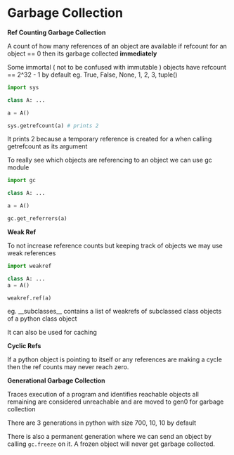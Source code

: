 # Garbage Collection

**Ref Counting Garbage Collection**

A count of how many references of an object are available if refcount for an object == 0 then its garbage collected **immediately**

Some immortal ( not to be confused with immutable ) objects have refcount == 2^32 - 1 by default eg. True, False, None, 1, 2, 3, tuple()

```python
import sys

class A: ...

a = A()

sys.getrefcount(a) # prints 2
```

It prints 2 because a temporary reference is created for a when calling getrefcount as its argument

To really see which objects are referencing to an object we can use gc module

```python
import gc

class A: ...

a = A()

gc.get_referrers(a)
```

**Weak Ref**

To not increase reference counts but keeping track of objects we may use weak references

```python
import weakref

class A: ...
a = A()

weakref.ref(a)
```

eg. \_\_subclasses\_\_ contains a list of weakrefs of subclassed class objects of a python class object

It can also be used for caching

**Cyclic Refs**

If a python object is pointing to itself or any references are making a cycle then the ref counts may never reach zero.

**Generational Garbage Collection**

Traces execution of a program and identifies reachable objects all remaining are considered unreachable and are moved to gen0 for garbage collection

There are 3 generations in python with size 700, 10, 10 by default

There is also a permanent generation where we can send an object by calling `gc.freeze` on it. A frozen object will never get garbage collected.
